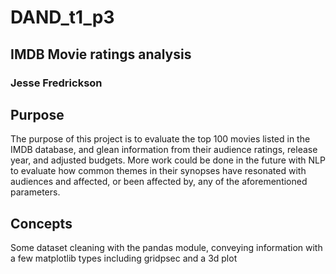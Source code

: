 # DAND_t1_p3
## IMDB Movie ratings analysis
### Jesse Fredrickson

## Purpose
The purpose of this project is to evaluate the top 100 movies listed in the IMDB database, and glean information from their audience ratings, release year, and adjusted budgets. More work could be done in the future with NLP to evaluate how common themes in their synopses have resonated with audiences and affected, or been affected by, any of the aforementioned parameters.

## Concepts
Some dataset cleaning with the pandas module, conveying information with a few matplotlib types including gridpsec and a 3d plot